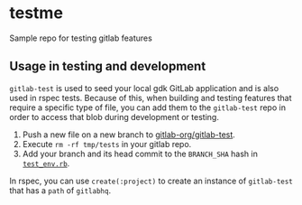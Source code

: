 testme
======

Sample repo for testing gitlab features

## Usage in testing and development

`gitlab-test` is used to seed your local gdk GitLab application and is also used in rspec tests.
Because of this, when building and testing features that require a specific type of file, you can
add them to the `gitlab-test` repo in order to access that blob during development or testing.

1. Push a new file on a new branch to [gitlab-org/gitlab-test](https://gitlab.com/gitlab-org/gitlab-test).
2. Execute `rm -rf tmp/tests` in your gitlab repo.
3. Add your branch and its head commit to the `BRANCH_SHA` hash in [`test_env.rb`](https://gitlab.com/gitlab-org/gitlab-ce/blob/master/spec/support/test_env.rb#L7-42).

In rspec, you can use `create(:project)` to create an instance of `gitlab-test` that has a `path` of `gitlabhq`.

